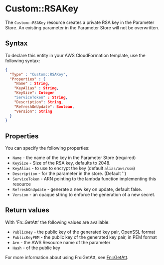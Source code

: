 # Custom::RSAKey

The `Custom::RSAKey` resource creates a private RSA key in the Parameter Store.
An existing parameter in the Parameter Store will not be overwritten.

## Syntax
To declare this entity in your AWS CloudFormation template, use the following syntax:

```json
{
  "Type" : "Custom::RSAKey",
  "Properties" : {
    "Name" : String,
    "KeyAlias" : String,
    "KeySize": Integer
    "ServiceToken" : String,
    "Description": String,
    "RefreshOnUpdate": Boolean,
    "Version": String
  }
}
```

## Properties
You can specify the following properties:

- `Name`  - the name of the key in the Parameter Store (required)
- `KeySize` - Size of the RSA key, defaults to 2048.
- `KeyAlias`  - to use to encrypt the key (default `alias/aws/ssm`)
- `Description`  - for the parameter in the store. (Default '')
- `ServiceToken`  - ARN pointing to the lambda function implementing this resource 
- `RefreshOnUpdate` - generate a new key on update, default false.
- `Version`  - an opaque string to enforce the generation of a new secret.

## Return values
With 'Fn::GetAtt' the following values are available:

- `PublicKey` - the public key of the generated key pair, OpenSSL format
- `PublicKeyPEM` - the public key of the generated key pair, in PEM format
- `Arn` - the AWS Resource name of the parameter
- `Hash` - of the public key

For more information about using Fn::GetAtt, see [Fn::GetAtt](http://docs.aws.amazon.com/AWSCloudFormation/latest/UserGuide/intrinsic-function-reference-getatt.html).

